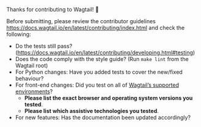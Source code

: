 Thanks for contributing to Wagtail! 🎉

Before submitting, please review the contributor guidelines <https://docs.wagtail.io/en/latest/contributing/index.html> and check the following:

* Do the tests still pass? (https://docs.wagtail.io/en/latest/contributing/developing.html#testing)
* Does the code comply with the style guide? (Run `make lint` from the Wagtail root)
* For Python changes: Have you added tests to cover the new/fixed behaviour?
* For front-end changes: Did you test on all of [Wagtail’s supported environments](https://docs.wagtail.io/en/latest/contributing/developing.html#browser-and-device-support)?
    * **Please list the exact browser and operating system versions you tested**.
    * **Please list which assistive technologies you tested**.
* For new features: Has the documentation been updated accordingly?
